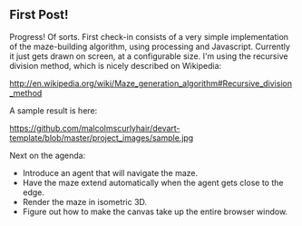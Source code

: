 ## First Post!

Progress!  Of sorts.  First check-in consists of a very simple implementation of the maze-building algorithm, using processing and Javascript.  Currently it just gets drawn on screen, at a configurable size.  I'm using the recursive division method, which is nicely described on Wikipedia:

http://en.wikipedia.org/wiki/Maze_generation_algorithm#Recursive_division_method


A sample result is here:

https://github.com/malcolmscurlyhair/devart-template/blob/master/project_images/sample.jpg


Next on the agenda:

- Introduce an agent that will navigate the maze.
- Have the maze extend automatically when the agent gets close to the edge.
- Render the maze in isometric 3D.
- Figure out how to make the canvas take up the entire browser window.

